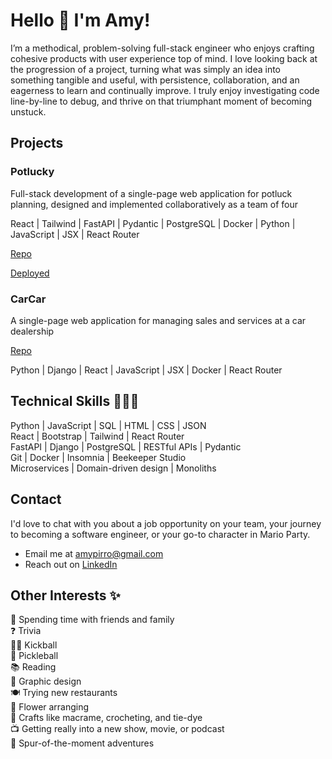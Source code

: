 # Hello 👋 I'm Amy!

I’m a methodical, problem-solving full-stack engineer who enjoys crafting cohesive products with user experience top of mind. I love looking back at the progression of a project, turning what was simply an idea into something tangible and useful, with persistence, collaboration, and an eagerness to learn and continually improve. I truly enjoy investigating code line-by-line to debug, and thrive on that triumphant moment of becoming unstuck.

## Projects

### Potlucky

Full-stack development of a single-page web application for potluck planning, designed and implemented collaboratively as a team of four

React | Tailwind | FastAPI | Pydantic | PostgreSQL | Docker | Python | JavaScript | JSX | React Router

[Repo](https://gitlab.com/datamaam/potlucky)

[Deployed](https://datamaam.gitlab.io/Potlucky/)

### CarCar

A single-page web application for managing sales and services at a car dealership

[Repo](https://gitlab.com/amypirro/project-beta)

Python | Django | React | JavaScript | JSX | Docker | React Router

## Technical Skills 👩🏻‍💻

Python | JavaScript | SQL | HTML | CSS | JSON<br>
React | Bootstrap | Tailwind | React Router<br>
FastAPI | Django | PostgreSQL | RESTful APIs | Pydantic<br>
Git | Docker | Insomnia | Beekeeper Studio<br>
Microservices | Domain-driven design | Monoliths

## Contact

I'd love to chat with you about a job opportunity on your team, your journey to becoming a software engineer, or your go-to character in Mario Party.

- Email me at amypirro@gmail.com
- Reach out on [LinkedIn](https://www.linkedin.com/in/amypirro/)

## Other Interests ✨

💖 Spending time with friends and family<br>
❓ Trivia<br>
🏃🏻 Kickball<br>
🏓 Pickleball<br>
📚 Reading<br>
🎨 Graphic design<br>
🍽️ Trying new restaurants<br>
💐 Flower arranging<br>
🧵 Crafts like macrame, crocheting, and tie-dye<br>
📺 Getting really into a new show, movie, or podcast<br>
🎢 Spur-of-the-moment adventures
